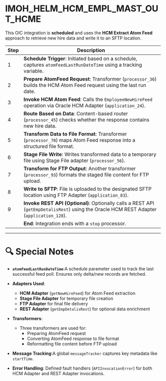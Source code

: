 # IMOH_HELM_HCM_EMPL_MAST_OUT_HCME
This OIC integration is **scheduled** and uses the **HCM Extract Atom Feed** approach to retrieve new hire data and write it to an SFTP location.

| Step  | Description                                                                                                                                        |
| ----- | -------------------------------------------------------------------------------------------------------------------------------------------------- |
| 1 | **Schedule Trigger**: Initiated based on a schedule, captures `atomFeedLastRunDateTime` using a tracking variable.       |
| 2 | **Prepare AtomFeed Request**: Transformer (`processor_36`) builds the HCM Atom Feed request using the last run date.                       |
| 3 | **Invoke HCM Atom Feed**: Calls the `EmployeeNewHireFeed` operation via Oracle HCM Adapter (`application_24`).                           |
| 4 | **Route Based on Data**: Content-based router (`processor_45`) checks whether the response contains new hire data.                         |
| 5 | **Transform Data to File Format**: Transformer (`processor_70`) maps Atom Feed response into a structured file format.                     |
| 6 | **Stage File Write**: Writes transformed data to a temporary file using Stage File adapter (`processor_56`).                               |
| 7 | **Transform for FTP Output**: Another transformer (`processor_93`) formats the staged file content for FTP upload.                         |
| 8 | **Write to SFTP**: File is uploaded to the designated SFTP location using FTP Adapter (`application_83`).                                  |
| 9 | **Invoke REST API (Optional)**: Optionally calls a REST API (`getEmpDetalisRest`) using the Oracle HCM REST Adapter (`application_128`). |
|     | **End**: Integration ends with a `stop` processor.                                                                                         |

---

# 🔍 Special Notes

- **`atomFeedLastRunDateTime`**:A schedule parameter used to track the last successful feed poll. Ensures only delta/new records are fetched.
- **Adapters Used**:

  - **HCM Adapter** (`getNewHireFeed`) for Atom Feed extraction
  - **Stage File Adapter** for temporary file creation
  - **FTP Adapter** for final file delivery
  - **REST Adapter** (`getEmpDetalisRest`) for optional data enrichment
- **Transformers**:

  - Three transformers are used for:
    - Preparing AtomFeed request
    - Converting AtomFeed response to file format
    - Reformatting file content before FTP upload
- **Message Tracking**:A global `messageTracker` captures key metadata like `startTime`.
- **Error Handling**:
  Defined fault handlers (`APIInvocationError`) for both HCM Adapter and REST Adapter invocations.
<!--stackedit_data:
eyJoaXN0b3J5IjpbMTIxMjIwMjA4MiwtNjIyMTQ0NzExXX0=
-->